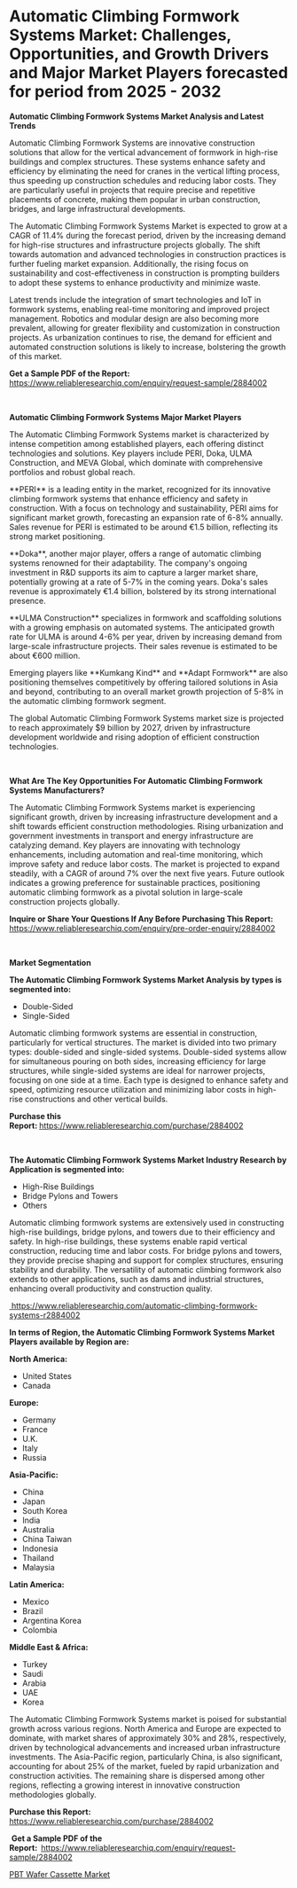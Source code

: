 <p><h1>Automatic Climbing Formwork Systems Market: Challenges, Opportunities, and Growth Drivers and Major Market Players forecasted for period from 2025 - 2032</h1></p><p><strong>Automatic Climbing Formwork Systems Market Analysis and Latest Trends</strong></p>
<p><p>Automatic Climbing Formwork Systems are innovative construction solutions that allow for the vertical advancement of formwork in high-rise buildings and complex structures. These systems enhance safety and efficiency by eliminating the need for cranes in the vertical lifting process, thus speeding up construction schedules and reducing labor costs. They are particularly useful in projects that require precise and repetitive placements of concrete, making them popular in urban construction, bridges, and large infrastructural developments.</p><p>The Automatic Climbing Formwork Systems Market is expected to grow at a CAGR of 11.4% during the forecast period, driven by the increasing demand for high-rise structures and infrastructure projects globally. The shift towards automation and advanced technologies in construction practices is further fueling market expansion. Additionally, the rising focus on sustainability and cost-effectiveness in construction is prompting builders to adopt these systems to enhance productivity and minimize waste.</p><p>Latest trends include the integration of smart technologies and IoT in formwork systems, enabling real-time monitoring and improved project management. Robotics and modular design are also becoming more prevalent, allowing for greater flexibility and customization in construction projects. As urbanization continues to rise, the demand for efficient and automated construction solutions is likely to increase, bolstering the growth of this market.</p></p>
<p><strong>Get a Sample PDF of the Report:&nbsp;</strong> <a href="https://www.reliableresearchiq.com/enquiry/request-sample/2884002?utm_campaign=2883&utm_medium=2&utm_source=Github&utm_content=ia&utm_term=13032025&utm_id=automatic-climbing-formwork-systems">https://www.reliableresearchiq.com/enquiry/request-sample/2884002</a></p>
<p>&nbsp;</p>
<p><strong>Automatic Climbing Formwork Systems Major Market Players</strong></p>
<p><p>The Automatic Climbing Formwork Systems market is characterized by intense competition among established players, each offering distinct technologies and solutions. Key players include PERI, Doka, ULMA Construction, and MEVA Global, which dominate with comprehensive portfolios and robust global reach.</p><p>**PERI** is a leading entity in the market, recognized for its innovative climbing formwork systems that enhance efficiency and safety in construction. With a focus on technology and sustainability, PERI aims for significant market growth, forecasting an expansion rate of 6-8% annually. Sales revenue for PERI is estimated to be around €1.5 billion, reflecting its strong market positioning.</p><p>**Doka**, another major player, offers a range of automatic climbing systems renowned for their adaptability. The company's ongoing investment in R&D supports its aim to capture a larger market share, potentially growing at a rate of 5-7% in the coming years. Doka's sales revenue is approximately €1.4 billion, bolstered by its strong international presence.</p><p>**ULMA Construction** specializes in formwork and scaffolding solutions with a growing emphasis on automated systems. The anticipated growth rate for ULMA is around 4-6% per year, driven by increasing demand from large-scale infrastructure projects. Their sales revenue is estimated to be about €600 million.</p><p>Emerging players like **Kumkang Kind** and **Adapt Formwork** are also positioning themselves competitively by offering tailored solutions in Asia and beyond, contributing to an overall market growth projection of 5-8% in the automatic climbing formwork segment. </p><p>The global Automatic Climbing Formwork Systems market size is projected to reach approximately $9 billion by 2027, driven by infrastructure development worldwide and rising adoption of efficient construction technologies.</p></p>
<p>&nbsp;</p>
<p><strong>What Are The Key Opportunities For Automatic Climbing Formwork Systems Manufacturers?</strong></p>
<p><p>The Automatic Climbing Formwork Systems market is experiencing significant growth, driven by increasing infrastructure development and a shift towards efficient construction methodologies. Rising urbanization and government investments in transport and energy infrastructure are catalyzing demand. Key players are innovating with technology enhancements, including automation and real-time monitoring, which improve safety and reduce labor costs. The market is projected to expand steadily, with a CAGR of around 7% over the next five years. Future outlook indicates a growing preference for sustainable practices, positioning automatic climbing formwork as a pivotal solution in large-scale construction projects globally.</p></p>
<p><strong>Inquire or Share Your Questions If Any Before Purchasing This Report:</strong> <a href="https://www.reliableresearchiq.com/enquiry/pre-order-enquiry/2884002?utm_campaign=2883&utm_medium=2&utm_source=Github&utm_content=ia&utm_term=13032025&utm_id=automatic-climbing-formwork-systems">https://www.reliableresearchiq.com/enquiry/pre-order-enquiry/2884002</a></p>
<p>&nbsp;</p>
<p><strong>Market Segmentation</strong></p>
<p><strong>The Automatic Climbing Formwork Systems Market Analysis by types is segmented into:</strong></p>
<p><ul><li>Double-Sided</li><li>Single-Sided</li></ul></p>
<p><p>Automatic climbing formwork systems are essential in construction, particularly for vertical structures. The market is divided into two primary types: double-sided and single-sided systems. Double-sided systems allow for simultaneous pouring on both sides, increasing efficiency for large structures, while single-sided systems are ideal for narrower projects, focusing on one side at a time. Each type is designed to enhance safety and speed, optimizing resource utilization and minimizing labor costs in high-rise constructions and other vertical builds.</p></p>
<p><strong>Purchase this Report:&nbsp;</strong><a href="https://www.reliableresearchiq.com/purchase/2884002?utm_campaign=2883&utm_medium=2&utm_source=Github&utm_content=ia&utm_term=13032025&utm_id=automatic-climbing-formwork-systems">https://www.reliableresearchiq.com/purchase/2884002</a></p>
<p>&nbsp;</p>
<p><strong>The Automatic Climbing Formwork Systems Market Industry Research by Application is segmented into:</strong></p>
<p><ul><li>High-Rise Buildings</li><li>Bridge Pylons and Towers</li><li>Others</li></ul></p>
<p><p>Automatic climbing formwork systems are extensively used in constructing high-rise buildings, bridge pylons, and towers due to their efficiency and safety. In high-rise buildings, these systems enable rapid vertical construction, reducing time and labor costs. For bridge pylons and towers, they provide precise shaping and support for complex structures, ensuring stability and durability. The versatility of automatic climbing formwork also extends to other applications, such as dams and industrial structures, enhancing overall productivity and construction quality.</p></p>
<p><a href="https://www.reliableresearchiq.com/automatic-climbing-formwork-systems-r2884002?utm_campaign=2883&utm_medium=2&utm_source=Github&utm_content=ia&utm_term=13032025&utm_id=automatic-climbing-formwork-systems">&nbsp;https://www.reliableresearchiq.com/automatic-climbing-formwork-systems-r2884002</a></p>
<p><strong>In terms of Region, the Automatic Climbing Formwork Systems Market Players available by Region are:</strong></p>
<p>
    <p> <strong> North America: </strong>
        <ul>
            <li>United States</li>
            <li>Canada</li>
        </ul>
        </p> 
    <p> <strong> Europe: </strong>
        <ul>
            <li>Germany</li>
            <li>France</li>
            <li>U.K.</li>
            <li>Italy</li>
            <li>Russia</li>
        </ul>
        </p> 
    <p> <strong> Asia-Pacific: </strong>
        <ul>
            <li>China</li>
            <li>Japan</li>
            <li>South Korea</li>
            <li>India</li>
            <li>Australia</li>
            <li>China Taiwan</li>
            <li>Indonesia</li>
            <li>Thailand</li>
            <li>Malaysia</li>
        </ul>
        </p> 
    <p> <strong> Latin America: </strong>
        <ul>
            <li>Mexico</li>
            <li>Brazil</li>
            <li>Argentina Korea</li>
            <li>Colombia</li>
        </ul>
        </p> 
    <p> <strong> Middle East & Africa: </strong>
        <ul>
            <li>Turkey</li>
            <li>Saudi</li>
            <li>Arabia</li>
            <li>UAE</li>
            <li>Korea</li>
        </ul>
    </p>
    </p>
<p><p>The Automatic Climbing Formwork Systems market is poised for substantial growth across various regions. North America and Europe are expected to dominate, with market shares of approximately 30% and 28%, respectively, driven by technological advancements and increased urban infrastructure investments. The Asia-Pacific region, particularly China, is also significant, accounting for about 25% of the market, fueled by rapid urbanization and construction activities. The remaining share is dispersed among other regions, reflecting a growing interest in innovative construction methodologies globally.</p></p>
<p><strong>Purchase this Report: </strong><a href="https://www.reliableresearchiq.com/purchase/2884002?utm_campaign=2883&utm_medium=2&utm_source=Github&utm_content=ia&utm_term=13032025&utm_id=automatic-climbing-formwork-systems">https://www.reliableresearchiq.com/purchase/2884002</a></p>
<p>&nbsp;<strong>Get a Sample PDF of the Report:&nbsp;&nbsp;</strong><a href="https://www.reliableresearchiq.com/enquiry/request-sample/2884002?utm_campaign=2883&utm_medium=2&utm_source=Github&utm_content=ia&utm_term=13032025&utm_id=automatic-climbing-formwork-systems">https://www.reliableresearchiq.com/enquiry/request-sample/2884002</a></p>
<p><strong></strong></p>
<p><p><a href="https://github.com/ezahdyre/Market-Research-Report-List-1/blob/main/pbt-wafer-cassette-market.md?utm_campaign=2883&utm_medium=2&utm_source=Github&utm_content=ia&utm_term=13032025&utm_id=automatic-climbing-formwork-systems">PBT Wafer Cassette Market</a></p></p>